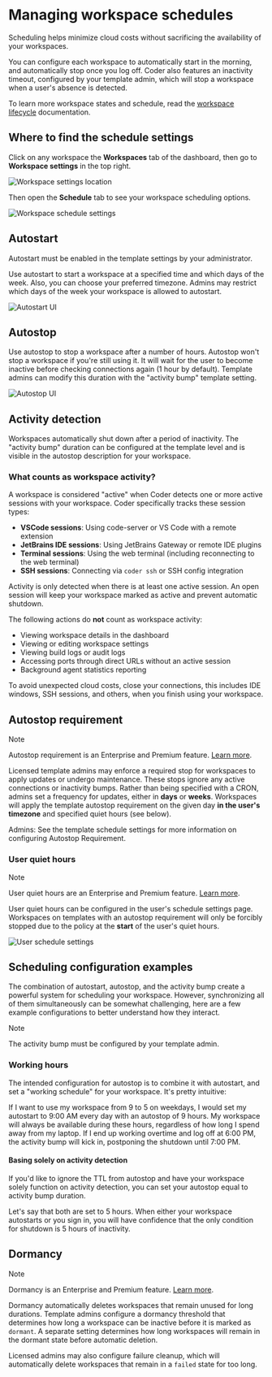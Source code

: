 # Managing workspace schedules

Scheduling helps minimize cloud costs without sacrificing the availability of
your workspaces.

You can configure each workspace to automatically start in the morning, and
automatically stop once you log off. Coder also features an inactivity timeout,
configured by your template admin, which will stop a workspace when a user's
absence is detected.

To learn more workspace states and schedule, read the
[workspace lifecycle](../user-guides/workspace-lifecycle.md) documentation.

## Where to find the schedule settings

Click on any workspace the **Workspaces** tab of the dashboard, then go to
**Workspace settings** in the top right.

![Workspace settings location](../images/user-guides/workspace-settings-location.png)

Then open the **Schedule** tab to see your workspace scheduling options.

![Workspace schedule settings](../images/user-guides/schedule-settings-workspace.png)

## Autostart

Autostart must be enabled in the template settings by your administrator.

Use autostart to start a workspace at a specified time and which days of the
week. Also, you can choose your preferred timezone. Admins may restrict which
days of the week your workspace is allowed to autostart.

![Autostart UI](../images/workspaces/autostart.png)

## Autostop

Use autostop to stop a workspace after a number of hours. Autostop won't stop a
workspace if you're still using it. It will wait for the user to become inactive
before checking connections again (1 hour by default). Template admins can
modify this duration with the "activity bump" template setting.

![Autostop UI](../images/workspaces/autostop.png)

## Activity detection

Workspaces automatically shut down after a period of inactivity. The "activity bump"
duration can be configured at the template level and is visible in the autostop description
for your workspace.

### What counts as workspace activity?

A workspace is considered "active" when Coder detects one or more active sessions with your workspace. Coder specifically tracks these session types:

- **VSCode sessions**: Using code-server or VS Code with a remote extension
- **JetBrains IDE sessions**: Using JetBrains Gateway or remote IDE plugins
- **Terminal sessions**: Using the web terminal (including reconnecting to the web terminal)
- **SSH sessions**: Connecting via `coder ssh` or SSH config integration

Activity is only detected when there is at least one active session. An open session will keep your workspace marked as active and prevent automatic shutdown.

The following actions do **not** count as workspace activity:

- Viewing workspace details in the dashboard
- Viewing or editing workspace settings
- Viewing build logs or audit logs
- Accessing ports through direct URLs without an active session
- Background agent statistics reporting

To avoid unexpected cloud costs, close your connections, this includes IDE windows, SSH sessions, and others, when you finish using your workspace.

## Autostop requirement

> [!NOTE]
> Autostop requirement is an Enterprise and Premium feature.
> [Learn more](https://coder.com/pricing#compare-plans).

Licensed template admins may enforce a required stop for workspaces to apply
updates or undergo maintenance. These stops ignore any active connections or
inactivity bumps. Rather than being specified with a CRON, admins set a
frequency for updates, either in **days** or **weeks**. Workspaces will apply
the template autostop requirement on the given day **in the user's timezone**
and specified quiet hours (see below).

Admins: See the template schedule settings for more information on configuring
Autostop Requirement.

### User quiet hours

> [!NOTE]
> User quiet hours are an Enterprise and Premium feature.
> [Learn more](https://coder.com/pricing#compare-plans).

User quiet hours can be configured in the user's schedule settings page.
Workspaces on templates with an autostop requirement will only be forcibly
stopped due to the policy at the **start** of the user's quiet hours.

![User schedule settings](../images/admin/templates/schedule/user-quiet-hours.png)

## Scheduling configuration examples

The combination of autostart, autostop, and the activity bump create a
powerful system for scheduling your workspace. However, synchronizing all of
them simultaneously can be somewhat challenging, here are a few example
configurations to better understand how they interact.

> [!NOTE]
> The activity bump must be configured by your template admin.

### Working hours

The intended configuration for autostop is to combine it with autostart, and set
a "working schedule" for your workspace. It's pretty intuitive:

If I want to use my workspace from 9 to 5 on weekdays, I would set my autostart
to 9:00 AM every day with an autostop of 9 hours. My workspace will always be
available during these hours, regardless of how long I spend away from my
laptop. If I end up working overtime and log off at 6:00 PM, the activity bump
will kick in, postponing the shutdown until 7:00 PM.

#### Basing solely on activity detection

If you'd like to ignore the TTL from autostop and have your workspace solely
function on activity detection, you can set your autostop equal to activity
bump duration.

Let's say that both are set to 5 hours. When either your workspace autostarts or
you sign in, you will have confidence that the only condition for shutdown is 5
hours of inactivity.

## Dormancy

> [!NOTE]
> Dormancy is an Enterprise and Premium feature.
> [Learn more](https://coder.com/pricing#compare-plans).

Dormancy automatically deletes workspaces that remain unused for long
durations. Template admins configure a dormancy threshold that determines how long
a workspace can be inactive before it is marked as `dormant`. A separate setting
determines how long workspaces will remain in the dormant state before automatic deletion.

Licensed admins may also configure failure cleanup, which will automatically
delete workspaces that remain in a `failed` state for too long.
